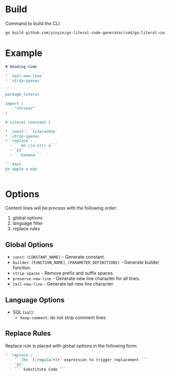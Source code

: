# Build

Command to build the CLI:

```sh
go build github.com/yinyin/go-literal-code-generator/cmd/go-literal-code-gen
```

# Example

````````markdown
# Heading Code

* `tail-new-line`
* `strip-spaces`

```
package literal

import (
	"strconv"
)

# Literal Constant 1

* `const`: `literalOne`
* `strip-spaces`
* `replace`:
  - ```An ([a-z]+) a```
  - `$1`
  - ```banana```

```text
An apple a day
```
````````

# Options

Content lines will be process with the following order:

1. global options
2. language filter
3. replace rules


## Global Options

* `const`: `(CONSTANT_NAME)` - Generate constant.
* `builder`: `(FUNCTION_NAME)`, `(PARAMETER_DEFINITIONS)` - Generate builder function.
* `strip-spaces` - Remove prefix and suffix spaces.
* `preserve-new-line` - Generate new line character for all lines.
* `tail-new-line` - Generate tail new line character.

## Language Options

* SQL (`sql`):
    - `keep-comment`: do not strip comment lines

## Replace Rules

Replace rule is placed with global options in the following form:

``````markdown
* `replace`:
  - ```The `([regula]+)r` expression to trigger replacement ```
  - `$1`
  - ``` Substitute Code ```
``````
